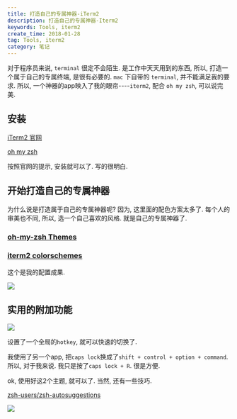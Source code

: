 ```yaml
---
title: 打造自己的专属神器-iTerm2
description: 打造自己的专属神器-Iterm2
keywords: Tools, iterm2
create_time: 2018-01-28
tag: Tools, iterm2
category: 笔记
---
```


对于程序员来说, `terminal` 很定不会陌生. 是工作中天天用到的东西, 所以, 打造一个属于自己的专属终端, 是很有必要的.
`mac` 下自带的 `terminal`, 并不能满足我的要求.
所以, 一个神器的app映入了我的眼帘----`iterm2`, 配合 `oh my zsh`, 可以说完美.

## 安装

[iTerm2 官网](http://www.iterm2.com/)

[oh my zsh](http://ohmyz.sh/)

按照官网的提示, 安装就可以了. 写的很明白.

## 开始打造自己的专属神器

为什么说是打造属于自己的专属神器呢? 因为, 这里面的配色方案太多了. 每个人的审美也不同, 所以, 选一个自己喜欢的风格. 就是自己的专属神器了.

### [oh-my-zsh Themes](https://github.com/robbyrussell/oh-my-zsh/wiki/Themes)

### [iterm2 colorschemes](https://github.com/mbadolato/iTerm2-Color-Schemes)

这个是我的配置成果.

![](/images/composer_commit__iterm.png)

## 实用的附加功能

![](/images/composer_commit__iterm_1.png)

设置了一个全局的`hotkey`, 就可以快速的切换了.

我使用了另一个app, 把`caps lock`换成了`shift + control + option + command`. 所以, 对于我来说. 我只是按了`caps lock + R`. 很是方便.

ok, 使用好这2个主题, 就可以了. 当然, 还有一些技巧.

[zsh-users/zsh-autosuggestions](https://github.com/zsh-users/zsh-autosuggestions)

![](/images/composer_error_php_version_1.png)